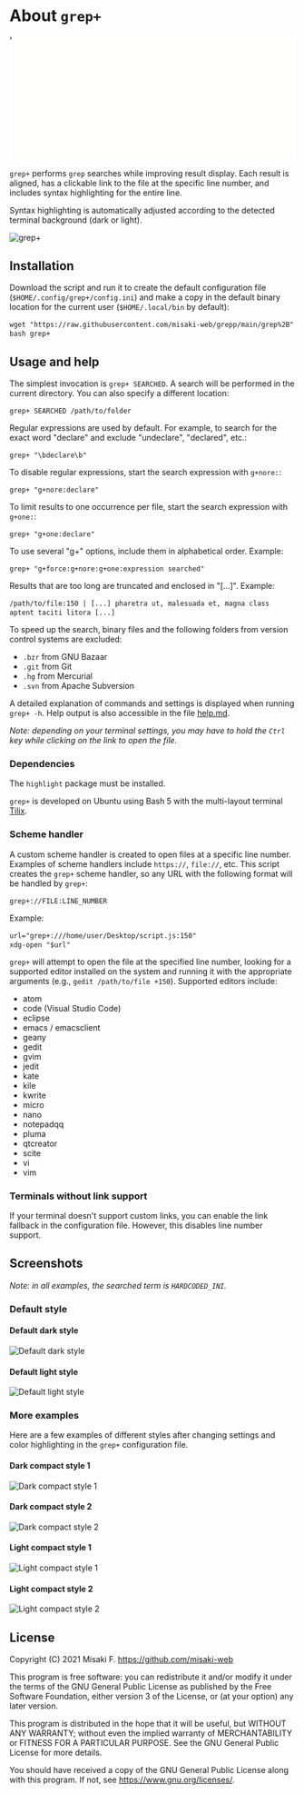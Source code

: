# About `grep+`

![Demo of grep+](https://raw.githubusercontent.com/misaki-web/grepp/main/assets/demo.gif)

`grep+` performs `grep` searches while improving result display. Each result is aligned, has a clickable link to the file at the specific line number, and includes syntax highlighting for the entire line.

Syntax highlighting is automatically adjusted according to the detected terminal background (dark or light).

![grep+](https://raw.githubusercontent.com/misaki-web/grepp/main/assets/default-dark.png)

## Installation

Download the script and run it to create the default configuration file (`$HOME/.config/grep+/config.ini`) and make a copy in the default binary location for the current user (`$HOME/.local/bin` by default):

	wget "https://raw.githubusercontent.com/misaki-web/grepp/main/grep%2B"
	bash grep+

## Usage and help

The simplest invocation is `grep+ SEARCHED`. A search will be performed in the current directory. You can also specify a different location:

	grep+ SEARCHED /path/to/folder

Regular expressions are used by default. For example, to search for the exact word "declare" and exclude "undeclare", "declared", etc.:

	grep+ "\bdeclare\b"

To disable regular expressions, start the search expression with `g+nore:`:

	grep+ "g+nore:declare"

To limit results to one occurrence per file, start the search expression with `g+one:`:

	grep+ "g+one:declare"

To use several "g+" options, include them in alphabetical order. Example:

	grep+ "g+force:g+nore:g+one:expression searched"

Results that are too long are truncated and enclosed in "[...]". Example:

	/path/to/file:150 | [...] pharetra ut, malesuada et, magna class aptent taciti litora [...]

To speed up the search, binary files and the following folders from version control systems are excluded:

- `.bzr` from GNU Bazaar
- `.git` from Git
- `.hg` from Mercurial
- `.svn` from Apache Subversion

A detailed explanation of commands and settings is displayed when running `grep+ -h`. Help output is also accessible in the file [help.md](https://github.com/misaki-web/grepp/blob/main/help.md).

*Note: depending on your terminal settings, you may have to hold the `Ctrl` key while clicking on the link to open the file.*

### Dependencies

The `highlight` package must be installed.

`grep+` is developed on Ubuntu using Bash 5 with the multi-layout terminal [Tilix](https://github.com/gnunn1/tilix).

### Scheme handler

A custom scheme handler is created to open files at a specific line number. Examples of scheme handlers include `https://`, `file://`, etc. This script creates the `grep+` scheme handler, so any URL with the following format will be handled by `grep+`:

	grep+://FILE:LINE_NUMBER

Example:

	url="grep+:///home/user/Desktop/script.js:150"
	xdg-open "$url"

`grep+` will attempt to open the file at the specified line number, looking for a supported editor installed on the system and running it with the appropriate arguments (e.g., `gedit /path/to/file +150`). Supported editors include:

- atom
- code (Visual Studio Code)
- eclipse
- emacs / emacsclient
- geany
- gedit
- gvim
- jedit
- kate
- kile
- kwrite
- micro
- nano
- notepadqq
- pluma
- qtcreator
- scite
- vi
- vim

### Terminals without link support

If your terminal doesn't support custom links, you can enable the link fallback in the configuration file. However, this disables line number support.

## Screenshots

*Note: in all examples, the searched term is `HARDCODED_INI`.*

### Default style

#### Default dark style

![Default dark style](https://raw.githubusercontent.com/misaki-web/grepp/main/assets/default-dark.png)

#### Default light style

![Default light style](https://raw.githubusercontent.com/misaki-web/grepp/main/assets/default-light.png)

### More examples

Here are a few examples of different styles after changing settings and color highlighting in the `grep+` configuration file.

#### Dark compact style 1

![Dark compact style 1](https://raw.githubusercontent.com/misaki-web/grepp/main/assets/dark-compact-1.png)

#### Dark compact style 2

![Dark compact style 2](https://raw.githubusercontent.com/misaki-web/grepp/main/assets/dark-compact-2.png)

#### Light compact style 1

![Light compact style 1](https://raw.githubusercontent.com/misaki-web/grepp/main/assets/light-compact-1.png)

#### Light compact style 2

![Light compact style 2](https://raw.githubusercontent.com/misaki-web/grepp/main/assets/light-compact-2.png)

## License

Copyright (C) 2021  Misaki F. <https://github.com/misaki-web>

This program is free software: you can redistribute it and/or modify
it under the terms of the GNU General Public License as published by
the Free Software Foundation, either version 3 of the License, or
(at your option) any later version.

This program is distributed in the hope that it will be useful,
but WITHOUT ANY WARRANTY; without even the implied warranty of
MERCHANTABILITY or FITNESS FOR A PARTICULAR PURPOSE.  See the
GNU General Public License for more details.

You should have received a copy of the GNU General Public License
along with this program.  If not, see <https://www.gnu.org/licenses/>.
